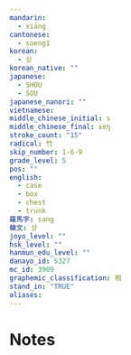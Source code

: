 ```yaml
---
mandarin:
  - xiāng
cantonese:
  - soeng1
korean:
  - 상
korean_native: ""
japanese:
  - SHOU
  - SOU
japanese_nanori: ""
vietnamese:
middle_chinese_initial: s
middle_chinese_final: ɨɐŋ
stroke_count: "15"
radical: 竹
skip_number: 1-6-9
grade_level: 5
pos: ""
english:
  - case
  - box
  - chest
  - trunk
羅馬字: sang
韓文: 상
joyo_level: ""
hsk_level: ""
hanmun_edu_level: ""
danayo_id: 5327
mc_id: 3909
graphemic_classification: 相
stand_in: "TRUE"
aliases:
---
```


# Notes
